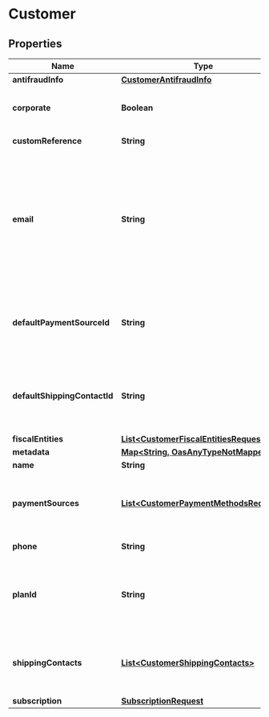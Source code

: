 

# Customer

## Properties

Name | Type | Description | Notes
------------ | ------------- | ------------- | -------------
**antifraudInfo** | [**CustomerAntifraudInfo**](CustomerAntifraudInfo.md) |  |  [optional]
**corporate** | **Boolean** | It is a value that allows identifying if the email is corporate or not. |  [optional]
**customReference** | **String** | It is an undefined value. |  [optional]
**email** | **String** | An email address is a series of customizable characters followed by a universal Internet symbol, the at symbol (@), the name of a host server, and a web domain ending (.mx, .com, .org, . net, etc). | 
**defaultPaymentSourceId** | **String** | It is a parameter that allows to identify in the response, the Conekta ID of a payment method (payment_id) |  [optional]
**defaultShippingContactId** | **String** | It is a parameter that allows to identify in the response, the Conekta ID of the shipping address (shipping_contact) |  [optional]
**fiscalEntities** | [**List&lt;CustomerFiscalEntitiesRequest&gt;**](CustomerFiscalEntitiesRequest.md) |  |  [optional]
**metadata** | [**Map&lt;String, OasAnyTypeNotMapped&gt;**](OasAnyTypeNotMapped.md) |  |  [optional]
**name** | **String** | Client&#39;s name | 
**paymentSources** | [**List&lt;CustomerPaymentMethodsRequest&gt;**](CustomerPaymentMethodsRequest.md) | Contains details of the payment methods that the customer has active or has used in Conekta |  [optional]
**phone** | **String** | Is the customer&#39;s phone number | 
**planId** | **String** | Contains the ID of a plan, which could together with name, email and phone create a client directly to a subscription |  [optional]
**shippingContacts** | [**List&lt;CustomerShippingContacts&gt;**](CustomerShippingContacts.md) | Contains the detail of the shipping addresses that the client has active or has used in Conekta |  [optional]
**subscription** | [**SubscriptionRequest**](SubscriptionRequest.md) |  |  [optional]




